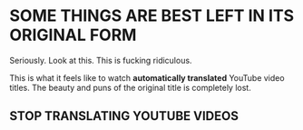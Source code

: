 # SOME THINGS ARE BEST LEFT IN ITS ORIGINAL FORM

Seriously. Look at this. This is fucking ridiculous.

This is what it feels like to watch **automatically translated** YouTube video titles.
The beauty and puns of the original title is completely lost.

## STOP TRANSLATING YOUTUBE VIDEOS